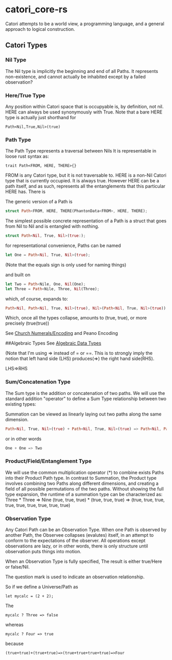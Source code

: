 # catori_core-rs
Catori attempts to be a world view, a programming language, 
and a general approach to logical construction.

## Catori Types

### Nil Type
The Nil type is implicitly the beginning and end of all Paths. 
It represents non-existence, and cannot actually be inhabited except by a
failed observation?

### Here/True Type
Any position within Catori space that is occupyable is, by definition, not nil.
HERE can always be used synonymously with True. 
Note that a bare HERE type is actually just shorthand for 
```
Path<Nil,True,Nil>(true)
```

### Path Type
The Path Type represents a traversal between Nils
It is representable in loose rust syntax as:

```
trait Path<FROM, HERE, THERE>{}
```
FROM is any Catori type, but it is not traversable to.
HERE is a non-Nil Catori type that is currently occupied. It is always true.
However HERE can be a path itself, and as such, represents all the entanglements
that this particular HERE has.
There is 

The generic version of a Path is

```rust
struct Path<FROM, HERE, THERE(PhantonData<FROM>, HERE, THERE);
```

The simplest possible concrete representation of a Path is a struct that 
goes from Nil to Nil and is entangled with nothing.

```rust
struct Path<Nil, True, Nil>(true:);
```

for representational convenience, Paths can be named
```rust
let One = Path<Nil, True, Nil>(true);
```
(Note that the equals sign is only used for naming things)

and built on
```rust
let Two = Path<Nile, One, Nil(One);
let Three = Path<Nile, Three, Nil(Three);
```
which, of course, expands to:
```rust
Path<Nil, Path<Nil, True, Nil>(true), Nil>(Path<Nil, True, Nil>(true))
```
Which, once all the types collapse, amounts to (true, true), or more precisely (true(true))

See [Church Numerals/Encoding](https://en.wikipedia.org/wiki/Church_encoding) and Peano Encoding



##Algebraic Types
See [Algebraic Data Types](https://en.wikipedia.org/wiki/Algebraic_data_type)

(Note that I'm using => instead of = or ==. This is to strongly imply the notion that 
left hand side (LHS) produces(=>) the right hand side(RHS).

LHS=>RHS

### Sum/Concatenation Type
The Sum type is the addition or concatenation of two paths. We will use the standard addition "operator" to define a Sum Type 
relationship between two existing types:

Summation can be viewed as linearly laying out two paths along the same dimension.

```rust
Path<Nil, True, Nil>(true) + Path<Nil, True, Nil>(true) => Path<Nil, Path<Nil, True, Nil>(true), Nil>(Path<Nil, True, Nil>(true))
```
or in other words
```rust
One + One => Two
```
### Product/Field/Entanglement Type
We will use the common multiplication operator (*) to combine exists Paths into their Product Path type.
In contrast to Summation, the Product type involves combining two Paths along different dimensions, and 
creating a field of all possible permutations of the two paths. Without showing the full type expansion, the runtime
of a summation type can be characterized as:
Three * Three => Nine
(true, true, true) * (true, true, true) => (true, true, true, true, true, true, true, true, true)

### Observation Type
Any Catori Path can be an Observation Type. When one Path is observed by another Path, 
the Observee collapses (evalutes) itself, in an attempt to conform to the expectations of the observer.
All operations except observations are lazy, or in other words, there is only structure until
observation puts things into motion.

When an Observation Type is fully specified, The result is either true/Here or false/Nil.

The question mark is used to indicate an observation relationship.

So if we define a Universe/Path as 
```
let mycalc = (2 + 2);
```
The
```
mycalc ? Three => false
```
whereas
```
mycalc ? Four => true
```

because
```
(true+true)+(true+true)=>(true+true+true+true)=>Four

```

 
